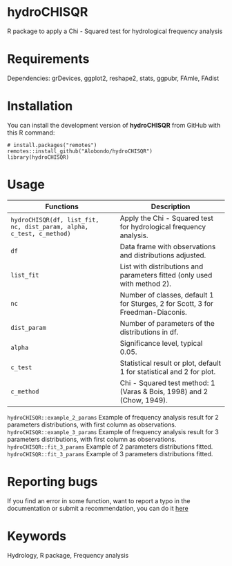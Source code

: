 # hydroCHISQR
R package to apply a Chi - Squared test for hydrological frequency analysis

# Requirements
Dependencies:
  grDevices, ggplot2, reshape2, stats, ggpubr, FAmle, FAdist

# Installation
You can install the development version of **hydroCHISQR** from GitHub with this R command:
```
# install.packages("remotes")
remotes::install_github("Alobondo/hydroCHISQR")
library(hydroCHISQR)
```

# Usage
Functions | Description |
--- | --- |
```hydroCHISQR(df, list_fit, nc, dist_param, alpha, c_test, c_method)``` | Apply the Chi - Squared test for hydrological frequency analysis. |
```df``` | Data frame with observations and distributions adjusted. |
```list_fit``` | List with distributions and parameters fitted (only used with method 2). |
```nc``` | Number of classes, default 1 for Sturges, 2 for Scott, 3 for Freedman-Diaconis. |
```dist_param``` | Number of parameters of the distributions in df. |
```alpha``` | Significance level, typical 0.05. |
```c_test``` | Statistical result or plot, default 1 for statistical and 2 for plot. |
```c_method``` | Chi - Squared test method: 1 (Varas & Bois, 1998) and 2 (Chow, 1949). | 

```hydroCHISQR::example_2_params``` Example of frequency analysis result for 2 parameters distributions, with first column as observations.
```hydroCHISQR::example_3_params``` Example of frequency analysis result for 3 parameters distributions, with first column as observations.
```hydroCHISQR::fit_3_params``` Example of 2 parameters distributions fitted.
```hydroCHISQR::fit_3_params``` Example of 3 parameters distributions fitted.

# Reporting bugs
If you find an error in some function, want to report a typo in the documentation or submit a recommendation, you can do it [here](https://github.com/Alobondo/hydroCHISQR/issues)

# Keywords
Hydrology, R package, Frequency analysis
